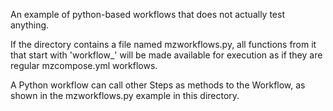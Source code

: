 An example of python-based workflows that does not actually test anything.

If the directory contains a file named mzworkflows.py, all functions
from it that start with 'workflow_' will be made available for execution
as if they are regular mzcompose.yml workflows.

A Python workflow can call other Steps as methods to the Workflow,
as shown in the mzworkflows.py example in this directory.

